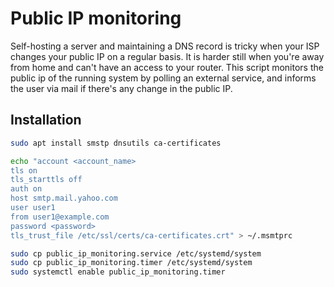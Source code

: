 # Public IP monitoring

Self-hosting a server and maintaining a DNS record is tricky when your ISP changes your public IP on a regular basis. It is harder still when you're away from home and can't have an access to your router. This script monitors the public ip of the running system by polling an external service, and informs the user via mail if there's any change in the public IP.

## Installation
```bash
sudo apt install smstp dnsutils ca-certificates

echo "account <account_name>
tls on
tls_starttls off
auth on
host smtp.mail.yahoo.com
user user1
from user1@example.com
password <password>
tls_trust_file /etc/ssl/certs/ca-certificates.crt" > ~/.msmtprc

sudo cp public_ip_monitoring.service /etc/systemd/system
sudo cp public_ip_monitoring.timer /etc/systemd/system
sudo systemctl enable public_ip_monitoring.timer
```
